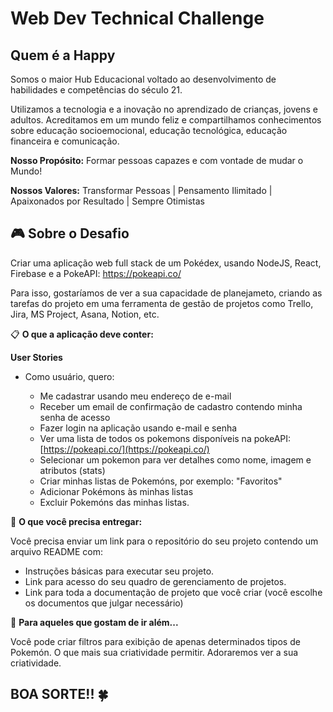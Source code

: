 # Web Dev Technical Challenge

## Quem é a Happy

Somos o maior Hub Educacional voltado ao desenvolvimento de habilidades e competências do século 21. 

Utilizamos a tecnologia e a inovação no aprendizado de crianças, jovens e adultos. Acreditamos em um mundo feliz e compartilhamos conhecimentos
sobre educação socioemocional, educação tecnológica, educação financeira e comunicação.

**Nosso Propósito:** Formar pessoas capazes e com vontade de mudar o Mundo!

**Nossos Valores:** Transformar Pessoas | Pensamento Ilimitado | Apaixonados por Resultado | Sempre Otimistas

## 🎮 Sobre o Desafio
Criar uma aplicação web full stack de um Pokédex, usando NodeJS, React, Firebase e a PokeAPI: https://pokeapi.co/

Para isso, gostaríamos de ver a sua capacidade de planejameto, criando as tarefas do projeto em uma ferramenta de gestão de projetos como Trello, Jira, MS Project, Asana, Notion, etc.

📋  **O que a aplicação deve conter:**

**User Stories** 

- Como usuário, quero:

  - Me cadastrar usando meu endereço de e-mail
  - Receber um email de confirmação de cadastro contendo minha senha de acesso
  - Fazer login na aplicação usando e-mail e senha
  - Ver uma lista de todos os pokemons disponíveis na pokeAPI: [https://pokeapi.co/](https://pokeapi.co/)
  - Selecionar um pokemon para ver detalhes como nome, imagem e atributos (stats)
  - Criar minhas listas de Pokemóns, por exemplo: "Favoritos"
  - Adicionar Pokémons às minhas listas
  - Excluir Pokemóns das minhas listas.

🚚  **O que você precisa entregar:**

Você precisa enviar um link para o repositório do seu projeto contendo um arquivo README com:
* Instruções básicas para executar seu projeto.
* Link para acesso do seu quadro de gerenciamento de projetos.
* Link para toda a documentação de projeto que você criar (você escolhe os documentos que julgar necessário)

🚀 **Para aqueles que gostam de ir além...**

Você pode criar filtros para exibição de apenas determinados tipos de Pokemón.
O que mais sua criatividade permitir. Adoraremos ver a sua criatividade.

## BOA SORTE!! 🍀
